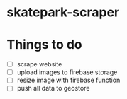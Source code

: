 # skatepark-scraper

# Things to do

- [ ] scrape website
- [ ] upload images to firebase storage
- [ ] resize image with firebase function
- [ ] push all data to geostore
